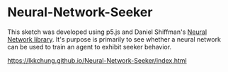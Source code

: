 # Neural-Network-Seeker

This sketch was developed using p5.js and Daniel Shiffman's [Neural Network library](https://www.youtube.com/watch?v=XJ7HLz9VYz0). It's purpose is primarily to see whether a neural network can be used to train an agent to exhibit seeker behavior. 

https://lkkchung.github.io/Neural-Network-Seeker/index.html
